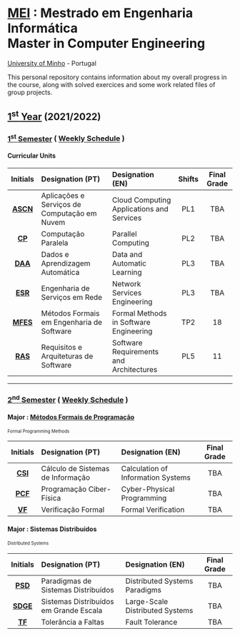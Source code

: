 [MEI](https://www.di.uminho.pt/mei.html) : Mestrado em Engenharia Informática <br>
Master in Computer Engineering 
==========
[University of Minho](https://www.uminho.pt/EN) - Portugal 


This personal repository contains information about my overall progress in the course, along with solved exercices and some work related files of group projects.

## [1<sup>st</sup> Year](1y) (2021/2022)

### [1<sup>st</sup> Semester](1y/1s) ( [Weekly Schedule](1y/1s/schedule/schedule_1y_1s.pdf) )


#### Curricular Units

| Initials| Designation (PT)| Designation (EN)| Shifts | Final Grade|
| :------:| :-----------| :-----------| :-: | :-----------:|
| [**ASCN**](1y/1s/ascn) | Aplicações e Serviços de Computação em Nuvem | Cloud Computing Applications and Services | PL1 |TBA |
| [**CP**](1y/1s/cp)   | Computação Paralela                          | Parallel Computing                          | PL2 |TBA |
| [**DAA**](1y/1s/daa)  | Dados e Aprendizagem Automática              | Data and Automatic Learning                | PL3 |TBA |
|[**ESR**](1y/1s/esr)  | Engenharia de Serviços em Rede               | Network Services Engineering                | PL3 |TBA |
| [**MFES**](1y/1s/mfes) | Métodos Formais em Engenharia de Software    | Formal Methods in Software Engineering    | TP2 | 18 |
| [**RAS**](1y/1s/ras)  | Requisitos e Arquiteturas de Software        | Software Requirements and Architectures    | PL5 | 11 |

---

### [2<sup>nd</sup> Semester](1y/2s) ( [Weekly Schedule](1y/2s/schedule/schedule_1y_2s.pdf) )

#### Major : [**M**étodos **F**ormais de **P**rogramação](https://haslab.github.io/MFP/)
<sup><sub>Formal Programming Methods</sub></sup>

| Initials| Designation (PT)| Designation (EN)| Final Grade|
| :------:| :-----------| :-----------| :-----------:|
| [**CSI**](1y/1s/csi) | Cálculo de Sistemas de Informação | Calculation of Information Systems | TBA |
| [**PCF**](1y/1s/pcf) | Programação Ciber-Física | Cyber-Physical Programming | TBA |
| [**VF**](1y/1s/vf)   | Verificação Formal | Formal Verification | TBA |

#### Major : **S**istemas **D**istribuídos
<sup><sub>Distributed Systems</sub></sup>

| Initials| Designation (PT)| Designation (EN)| Final Grade|
| :------:| :-----------| :-----------| :-----------:|
| [**PSD**](1y/1s/psd)   | Paradigmas de Sistemas Distribuídos | Distributed Systems Paradigms | TBA |
| [**SDGE**](1y/1s/sdge) | Sistemas Distribuídos em Grande Escala | Large-Scale Distributed Systems | TBA |
| [**TF**](1y/1s/tf)     | Tolerância a Faltas | Fault Tolerance | TBA |

